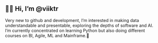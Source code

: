 👋🏻 Hi, I’m @viiktr 
---
Very new to github and development, I’m interested in making data understandable and presentable, exploring the depths of software and AI.
 I’m currently concentrated on learning Python but also doing different courses on BI, Agile, ML and Mainframe.🔹
<!---
viiktr/viiktr is a ✨ special ✨ repository because its `README.md` (this file) appears on your GitHub profile.
You can click the Preview link to take a look at your changes.
--->
